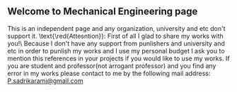 ## Welcome to Mechanical Engineering page

This is an independent page and any organization, university and etc don't support it.
\text{\red{Attesntion}}:
First of all I glad to share my works with you!\\
Because I don't have any support from punlishers and university and etc in order to punlish my works and I use my personal budget I ask you to mention this references in your projects if you would like to use my works.
If you are student and professor(not arrogant professor) and you find any error in my works please contact to me by the following mail address:
P.sadrikarami@gmail.com
